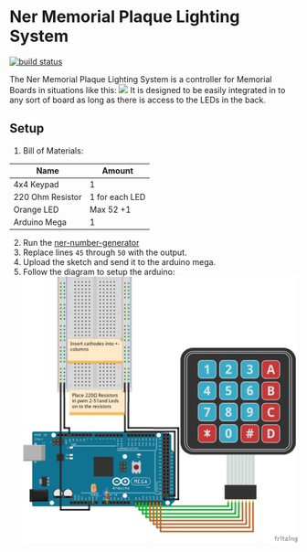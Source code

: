 # Ner Memorial Plaque Lighting System

[![build status](https://gitlab.com/chabad360/ner/badges/master/pipeline.svg)](https://gitlab.com/chabad360/ner/pipelines)

The Ner Memorial Plaque Lighting System is a controller for Memorial Boards in situations like this:
![](https://www.bcd-urbex.com/wp-content/uploads/2014/02/IMG_8063_4_5_6_7_tonemapped2.jpg)
It is designed to be easily integrated in to any sort of board as long as there is access to the LEDs in the back.

## Setup
 1. Bill of Materials:

| Name           | Amount       |
| -------------- | ------------ |
|4x4 Keypad      |1             |
|220 Ohm Resistor|1 for each LED|
|Orange LED      |Max 52 +1     |
|Arduino Mega    |1             |

2. Run the [ner-number-generator](https://gitlab.com/chabad360/ner-number-generator)
3. Replace lines `45` through `50` with the output.
4. Upload the sketch and send it to the arduino mega.
5. Follow the diagram to setup the arduino:
![](layout.jpg)